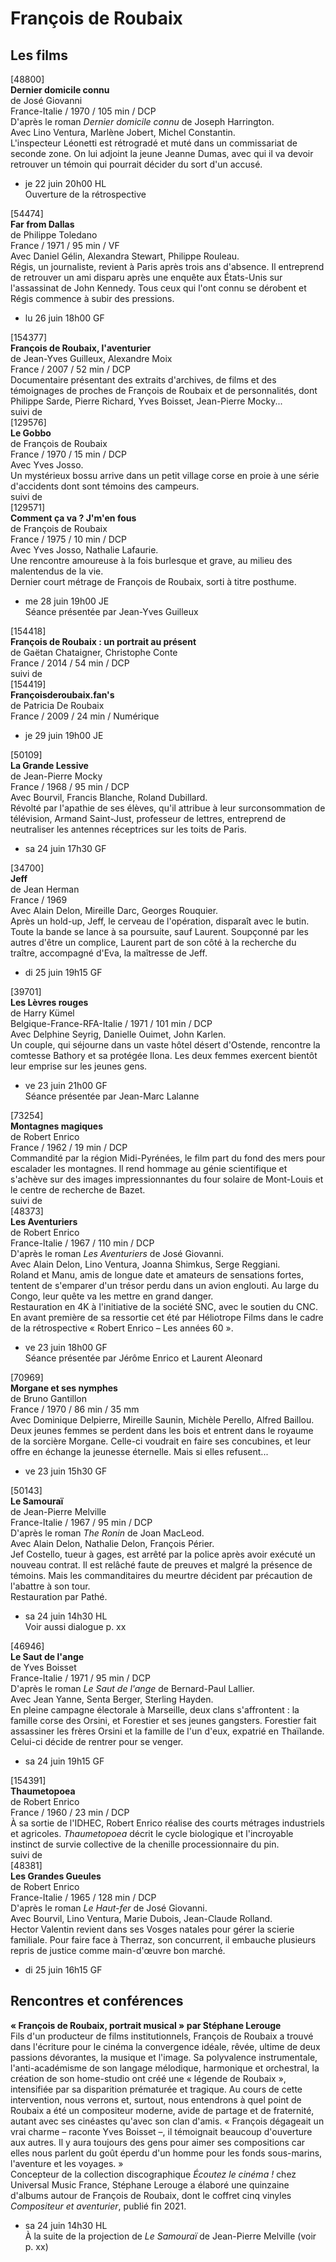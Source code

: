 # François de Roubaix

## Les films

[48800]  
**Dernier domicile connu**  
de José Giovanni  
France-Italie / 1970 / 105 min / DCP  
D'après le roman _Dernier domicile connu_ de Joseph Harrington.  
Avec Lino Ventura, Marlène Jobert, Michel Constantin.  
L'inspecteur Léonetti est rétrogradé et muté dans un commissariat de seconde zone. On lui adjoint la jeune Jeanne Dumas, avec qui il va devoir retrouver un témoin qui pourrait décider du sort d'un accusé.

- je 22 juin 20h00 HL  
Ouverture de la rétrospective

[54474]  
**Far from Dallas**  
de Philippe Toledano  
France / 1971 / 95 min / VF  
Avec Daniel Gélin, Alexandra Stewart, Philippe Rouleau.  
Régis, un journaliste, revient à Paris après trois ans d'absence. Il entreprend de retrouver un ami disparu après une enquête aux États-Unis sur l'assassinat de John Kennedy. Tous ceux qui l'ont connu se dérobent et Régis commence à subir des pressions.

- lu 26 juin 18h00 GF

[154377]  
**François de Roubaix, l'aventurier**  
de Jean-Yves Guilleux, Alexandre Moix  
France / 2007 / 52 min / DCP  
Documentaire présentant des extraits d'archives, de films et des témoignages de proches de François de Roubaix et de personnalités, dont Philippe Sarde, Pierre Richard, Yves Boisset, Jean-Pierre Mocky...  
suivi de  
[129576]  
**Le Gobbo**  
de François de Roubaix  
France / 1970 / 15 min / DCP  
Avec Yves Josso.  
Un mystérieux bossu arrive dans un petit village corse en proie à une série d'accidents dont sont témoins des campeurs.  
suivi de  
[129571]  
**Comment ça va ? J'm'en fous**  
de François de Roubaix  
France / 1975 / 10 min / DCP  
Avec Yves Josso, Nathalie Lafaurie.  
Une rencontre amoureuse à la fois burlesque et grave, au milieu des malentendus de la vie.  
Dernier court métrage de François de Roubaix, sorti à titre posthume.

- me 28 juin 19h00 JE  
Séance présentée par Jean-Yves Guilleux

[154418]  
**François de Roubaix : un portrait au présent**  
de Gaëtan Chataigner, Christophe Conte  
France / 2014 / 54 min / DCP  
suivi de  
[154419]  
**Françoisderoubaix.fan's**  
de Patricia De Roubaix  
France / 2009 / 24 min / Numérique

- je 29 juin 19h00 JE

[50109]  
**La Grande Lessive**  
de Jean-Pierre Mocky  
France / 1968 / 95 min / DCP  
Avec Bourvil, Francis Blanche, Roland Dubillard.  
Révolté par l'apathie de ses élèves, qu'il attribue à leur surconsommation de télévision, Armand Saint-Just, professeur de lettres, entreprend de neutraliser les antennes réceptrices sur les toits de Paris.

- sa 24 juin 17h30 GF

[34700]  
**Jeff**  
de Jean Herman  
France / 1969  
Avec Alain Delon, Mireille Darc, Georges Rouquier.  
Après un hold-up, Jeff, le cerveau de l'opération, disparaît avec le butin. Toute la bande se lance à sa poursuite, sauf Laurent. Soupçonné par les autres d'être un complice, Laurent part de son côté à la recherche du traître, accompagné d'Eva, la maîtresse de Jeff.

- di 25 juin 19h15 GF

[39701]  
**Les Lèvres rouges**  
de Harry Kümel  
Belgique-France-RFA-Italie / 1971 / 101 min / DCP  
Avec Delphine Seyrig, Danielle Ouimet, John Karlen.  
Un couple, qui séjourne dans un vaste hôtel désert d'Ostende, rencontre la comtesse Bathory et sa protégée Ilona. Les deux femmes exercent bientôt leur emprise sur les jeunes gens.

- ve 23 juin 21h00 GF  
Séance présentée par Jean-Marc Lalanne

[73254]  
**Montagnes magiques**  
de Robert Enrico  
France / 1962 / 19 min / DCP  
Commandité par la région Midi-Pyrénées, le film part du fond des mers pour escalader les montagnes. Il rend hommage au génie scientifique et s'achève sur des images impressionnantes du four solaire de Mont-Louis et le centre de recherche de Bazet.  
suivi de  
[48373]  
**Les Aventuriers**  
de Robert Enrico  
France-Italie / 1967 / 110 min / DCP  
D'après le roman _Les Aventuriers_ de José Giovanni.  
Avec Alain Delon, Lino Ventura, Joanna Shimkus, Serge Reggiani.  
Roland et Manu, amis de longue date et amateurs de sensations fortes, tentent de s'emparer d'un trésor perdu dans un avion englouti. Au large du Congo, leur quête va les mettre en grand danger.  
Restauration en 4K à l'initiative de la société SNC, avec le soutien du CNC. En avant première de sa ressortie cet été par Héliotrope Films dans le cadre de la rétrospective « Robert Enrico – Les années 60 ».

- ve 23 juin 18h00 GF  
Séance présentée par Jérôme Enrico et Laurent Aleonard

[70969]  
**Morgane et ses nymphes**  
de Bruno Gantillon  
France / 1970 / 86 min / 35 mm  
Avec Dominique Delpierre, Mireille Saunin, Michèle Perello, Alfred Baillou.  
Deux jeunes femmes se perdent dans les bois et entrent dans le royaume de la sorcière Morgane. Celle-ci voudrait en faire ses concubines, et leur offre en échange la jeunesse éternelle. Mais si elles refusent...

- ve 23 juin 15h30 GF

[50143]  
**Le Samouraï**  
de Jean-Pierre Melville  
France-Italie / 1967 / 95 min / DCP  
D'après le roman _The Ronin_ de Joan MacLeod.  
Avec Alain Delon, Nathalie Delon, François Périer.  
Jef Costello, tueur à gages, est arrêté par la police après avoir exécuté un nouveau contrat. Il est relâché faute de preuves et malgré la présence de témoins. Mais les commanditaires du meurtre décident par précaution de l'abattre à son tour.  
Restauration par Pathé.

- sa 24 juin 14h30 HL  
Voir aussi dialogue p. xx

[46946]  
**Le Saut de l'ange**  
de Yves Boisset  
France-Italie / 1971 / 95 min / DCP  
D'après le roman _Le Saut de l'ange_ de Bernard-Paul Lallier.  
Avec Jean Yanne, Senta Berger, Sterling Hayden.  
En pleine campagne électorale à Marseille, deux clans s'affrontent : la famille corse des Orsini, et Forestier et ses jeunes gangsters. Forestier fait assassiner les frères Orsini et la famille de l'un d'eux, expatrié en Thaïlande. Celui-ci décide de rentrer pour se venger.

- sa 24 juin 19h15 GF

[154391]  
**Thaumetopoea**  
de Robert Enrico  
France / 1960 / 23 min / DCP  
À sa sortie de l'IDHEC, Robert Enrico réalise des courts métrages industriels et agricoles. _Thaumetopoea_ décrit le cycle biologique et l'incroyable instinct de survie collective de la chenille processionnaire du pin.  
suivi de  
[48381]  
**Les Grandes Gueules**  
de Robert Enrico  
France-Italie / 1965 / 128 min / DCP  
D'après le roman _Le Haut-fer_ de José Giovanni.  
Avec Bourvil, Lino Ventura, Marie Dubois, Jean-Claude Rolland.  
Hector Valentin revient dans ses Vosges natales pour gérer la scierie familiale. Pour faire face à Therraz, son concurrent, il embauche plusieurs repris de justice comme main-d'œuvre bon marché.

- di 25 juin 16h15 GF

## Rencontres et conférences

**« François de Roubaix, portrait musical » par Stéphane Lerouge**  
Fils d'un producteur de films institutionnels, François de Roubaix a trouvé dans l'écriture pour le cinéma la convergence idéale, rêvée, ultime de deux passions dévorantes, la musique et l'image. Sa polyvalence instrumentale, l'anti-académisme de son langage mélodique, harmonique et orchestral, la création de son home-studio ont créé une « légende de Roubaix », intensifiée par sa disparition prématurée et tragique. Au cours de cette intervention, nous verrons et, surtout, nous entendrons à quel point de Roubaix a été un compositeur moderne, avide de partage et de fraternité, autant avec ses cinéastes qu'avec son clan d'amis. « François dégageait un vrai charme – raconte Yves Boisset –, il témoignait beaucoup d'ouverture aux autres. Il y aura toujours des gens pour aimer ses compositions car elles nous parlent du goût éperdu d'un homme pour les fonds sous-marins, l'aventure et les voyages. »  
Concepteur de la collection discographique _Écoutez le cinéma !_ chez Universal Music France, Stéphane Lerouge a élaboré une quinzaine d'albums autour de François de Roubaix, dont le coffret cinq vinyles _Compositeur et aventurier_, publié fin 2021.

- sa 24 juin 14h30 HL  
À la suite de la projection de _Le Samouraï_ de Jean-Pierre Melville (voir p. xx)

